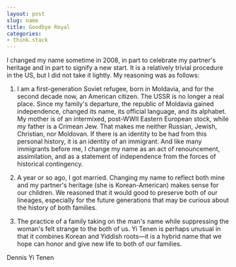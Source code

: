 ```yaml
---
layout: post
slug: name
title: Goodbye Royal
categories:
- think.stack
---
```


I changed my name sometime in 2008, in part to celebrate my partner's heritage
and in part to signify a new start. It is a relatively trivial procedure in
the US, but I did not take it lightly. My reasoning was as follows:

1. I am a first-generation Soviet refugee, born in Moldavia, and for the
second decade now, an American citizen. The USSR is no longer a real place.
Since my family's departure, the republic of Moldavia gained independence,
changed its name, its official language, and its alphabet. My mother is of an
intermixed, post-WWII Eastern European stock, while my father is a Crimean
Jew. That makes me neither Russian, Jewish, Christian, nor Moldovan. If there
is an identity to be had from this personal history, it is an identity of an
immigrant. And like many immigrants before me, I change my name as an act of
renouncement, assimilation, and as a statement of independence from the forces
of historical contingency.

2. A year or so ago, I got married. Changing my name to reflect both mine and
my partner's heritage (she is Korean-American) makes sense for our children.
We reasoned that it would good to preserve both of our lineages, especially
for the future generations that may be curious about the history of both
families.

3. The practice of a family taking on the man's name while suppressing the
woman's felt strange to the both of us. Yi Tenen is perhaps unusual in that it
combines Korean and Yiddish roots—it is a hybrid name that we hope can honor
and give new life to both of our families.

Dennis Yi Tenen
